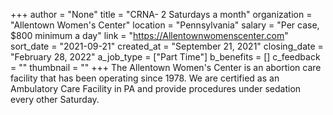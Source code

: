 +++
author = "None"
title = "CRNA- 2 Saturdays a month"
organization = "Allentown Women's Center"
location = "Pennsylvania"
salary = "Per case, $800 minimum a day"
link = "https://Allentownwomenscenter.com"
sort_date = "2021-09-21"
created_at = "September 21, 2021"
closing_date = "February 28, 2022"
a_job_type = ["Part Time"]
b_benefits = []
c_feedback = ""
thumbnail = ""
+++
The Allentown Women's Center is an abortion care facility that has been operating since 1978. We are certified as an Ambulatory Care Facility in PA and provide procedures under  sedation every other Saturday.